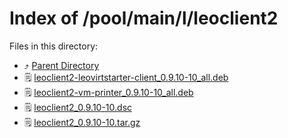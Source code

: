 
# Index of /pool/main/l/leoclient2
Files in this directory:
- ⤴ [Parent Directory](../)
- 🗒 [leoclient2-leovirtstarter-client_0.9.10-10_all.deb](leoclient2-leovirtstarter-client_0.9.10-10_all.deb)
- 🗒 [leoclient2-vm-printer_0.9.10-10_all.deb](leoclient2-vm-printer_0.9.10-10_all.deb)
- 🗒 [leoclient2_0.9.10-10.dsc](leoclient2_0.9.10-10.dsc)
- 🗒 [leoclient2_0.9.10-10.tar.gz](leoclient2_0.9.10-10.tar.gz)
